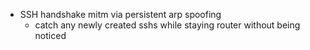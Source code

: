 - SSH handshake mitm via persistent arp spoofing
    - catch any newly created sshs while staying router without being noticed



